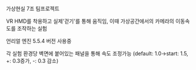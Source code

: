 가상현실 7조 팀프로젝트


VR HMD를 착용하고 실제'걷기'를 통해 움직임, 이때 가상공간에서의 카메라의 이동속도를 조작하는 실험


언리얼 엔진 5.5.4 버전 사용중


각 실험 환경당 벽면에 붙어있는 패널을 통해 속도 조정가능 (default: 1.0->start: 1.5, +: 0.3증가, -: 0.3 감소)
